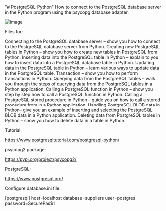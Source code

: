 "# PostgreSQL-Python" 
How to connect to the PostgreSQL database server in the Python program using the psycopg database adapter.

![image](https://user-images.githubusercontent.com/29576337/212293070-a409d5c2-ad78-4227-b0b0-827b28a97ca5.png)


Files for:

Connecting to the PostgreSQL database server – show you how to connect to the PostgreSQL database server from Python.
Creating new PostgreSQL tables in Python – show you how to create new tables in PostgreSQL from Python.
Inserting data into the PostgreSQL table in Python – explain to you how to insert data into a PostgreSQL database table in Python.
Updating data in the PostgreSQL table in Python – learn various ways to update data in the PostgreSQL table.
Transaction – show you how to perform transactions in Python.
Querying data from the PostgreSQL tables – walk you through the steps of querying data from the PostgreSQL tables in a Python application.
Calling a PostgreSQL function in Python – show you step by step how to call a PostgreSQL function in Python.
Calling a PostgreSQL stored procedure in Python – guide you on how to call a stored procedure from in a Python application.
Handling PostgreSQL BLOB data in Python– give you an example of inserting and selecting the PostgreSQL BLOB data in a Python application.
Deleting data from PostgreSQL tables in Python – show you how to delete data in a table in Python.

Tutorial:

https://www.postgresqltutorial.com/postgresql-python/

 psycopg2 package:
 
 https://pypi.org/project/psycopg2/
 
 PostgreSQL:
 
 https://www.postgresql.org/
 
 Configure database.ini file:

[postgresql]
host=localhost
database=suppliers
user=postgres
password=SecurePas$1
